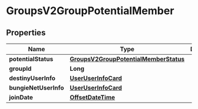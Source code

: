 
# GroupsV2GroupPotentialMember

## Properties
Name | Type | Description | Notes
------------ | ------------- | ------------- | -------------
**potentialStatus** | [**GroupsV2GroupPotentialMemberStatus**](GroupsV2GroupPotentialMemberStatus.md) |  |  [optional]
**groupId** | **Long** |  |  [optional]
**destinyUserInfo** | [**UserUserInfoCard**](UserUserInfoCard.md) |  |  [optional]
**bungieNetUserInfo** | [**UserUserInfoCard**](UserUserInfoCard.md) |  |  [optional]
**joinDate** | [**OffsetDateTime**](OffsetDateTime.md) |  |  [optional]



